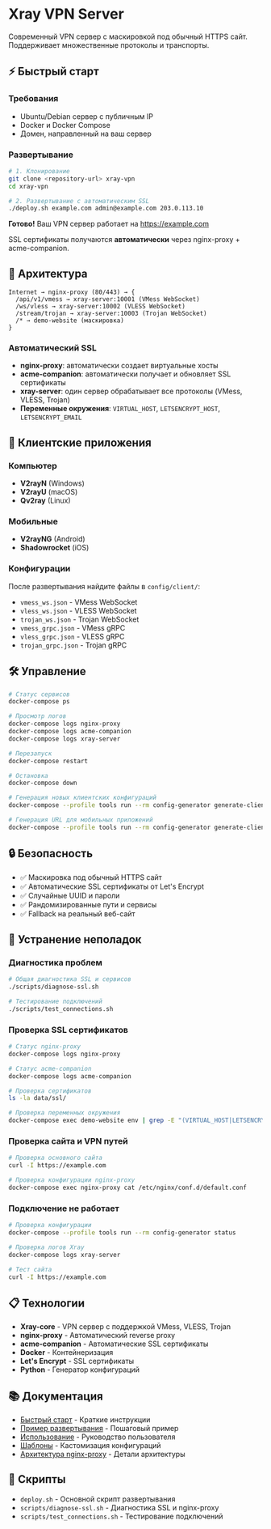 # Xray VPN Server

Современный VPN сервер с маскировкой под обычный HTTPS сайт. Поддерживает множественные протоколы и транспорты.

## ⚡ Быстрый старт

### Требования
- Ubuntu/Debian сервер с публичным IP
- Docker и Docker Compose
- Домен, направленный на ваш сервер

### Развертывание

```bash
# 1. Клонирование
git clone <repository-url> xray-vpn
cd xray-vpn

# 2. Развертывание с автоматическим SSL
./deploy.sh example.com admin@example.com 203.0.113.10
```

**Готово!** Ваш VPN сервер работает на https://example.com

SSL сертификаты получаются **автоматически** через nginx-proxy + acme-companion.

## 🔧 Архитектура

```
Internet → nginx-proxy (80/443) → {
  /api/v1/vmess → xray-server:10001 (VMess WebSocket)
  /ws/vless → xray-server:10002 (VLESS WebSocket)  
  /stream/trojan → xray-server:10003 (Trojan WebSocket)
  /* → demo-website (маскировка)
}
```

### Автоматический SSL

- **nginx-proxy**: автоматически создает виртуальные хосты
- **acme-companion**: автоматически получает и обновляет SSL сертификаты
- **xray-server**: один сервер обрабатывает все протоколы (VMess, VLESS, Trojan)
- **Переменные окружения**: `VIRTUAL_HOST`, `LETSENCRYPT_HOST`, `LETSENCRYPT_EMAIL`

## 📱 Клиентские приложения

### Компьютер
- **V2rayN** (Windows)
- **V2rayU** (macOS)
- **Qv2ray** (Linux)

### Мобильные
- **V2rayNG** (Android)
- **Shadowrocket** (iOS)

### Конфигурации
После развертывания найдите файлы в `config/client/`:
- `vmess_ws.json` - VMess WebSocket
- `vless_ws.json` - VLESS WebSocket
- `trojan_ws.json` - Trojan WebSocket
- `vmess_grpc.json` - VMess gRPC
- `vless_grpc.json` - VLESS gRPC  
- `trojan_grpc.json` - Trojan gRPC

## 🛠️ Управление

```bash
# Статус сервисов
docker-compose ps

# Просмотр логов
docker-compose logs nginx-proxy
docker-compose logs acme-companion
docker-compose logs xray-server

# Перезапуск
docker-compose restart

# Остановка
docker-compose down

# Генерация новых клиентских конфигураций
docker-compose --profile tools run --rm config-generator generate-client vless ws

# Генерация URL для мобильных приложений
docker-compose --profile tools run --rm config-generator generate-client vless ws -u
```

## 🔒 Безопасность

- ✅ Маскировка под обычный HTTPS сайт
- ✅ Автоматические SSL сертификаты от Let's Encrypt
- ✅ Случайные UUID и пароли
- ✅ Рандомизированные пути и сервисы
- ✅ Fallback на реальный веб-сайт

## 🚨 Устранение неполадок

### Диагностика проблем

```bash
# Общая диагностика SSL и сервисов
./scripts/diagnose-ssl.sh

# Тестирование подключений
./scripts/test_connections.sh
```

### Проверка SSL сертификатов

```bash
# Статус nginx-proxy
docker-compose logs nginx-proxy

# Статус acme-companion
docker-compose logs acme-companion

# Проверка сертификатов
ls -la data/ssl/

# Проверка переменных окружения
docker-compose exec demo-website env | grep -E "(VIRTUAL_HOST|LETSENCRYPT)"
```

### Проверка сайта и VPN путей

```bash
# Проверка основного сайта
curl -I https://example.com

# Проверка конфигурации nginx-proxy
docker-compose exec nginx-proxy cat /etc/nginx/conf.d/default.conf
```

### Подключение не работает
```bash
# Проверка конфигурации
docker-compose --profile tools run --rm config-generator status

# Проверка логов Xray
docker-compose logs xray-server

# Тест сайта
curl -I https://example.com
```

## 📋 Технологии

- **Xray-core** - VPN сервер с поддержкой VMess, VLESS, Trojan
- **nginx-proxy** - Автоматический reverse proxy
- **acme-companion** - Автоматические SSL сертификаты
- **Docker** - Контейнеризация
- **Let's Encrypt** - SSL сертификаты
- **Python** - Генератор конфигураций

## 📚 Документация

- [Быстрый старт](QUICK_START.md) - Краткие инструкции
- [Пример развертывания](EXAMPLE.md) - Пошаговый пример
- [Использование](USAGE.md) - Руководство пользователя
- [Шаблоны](docs/templates.md) - Кастомизация конфигураций
- [Архитектура nginx-proxy](docs/nginx-proxy-architecture.md) - Детали архитектуры

## 🔧 Скрипты

- `deploy.sh` - Основной скрипт развертывания
- `scripts/diagnose-ssl.sh` - Диагностика SSL и nginx-proxy
- `scripts/test_connections.sh` - Тестирование подключений
 